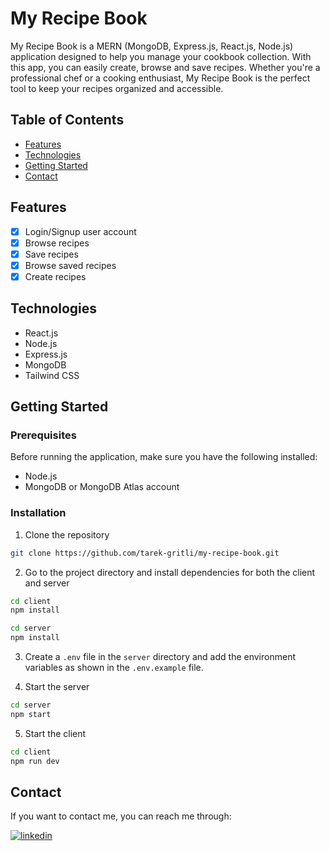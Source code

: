 # My Recipe Book

My Recipe Book is a MERN (MongoDB, Express.js, React.js, Node.js) application designed to help you manage your cookbook collection. With this app, you can easily create, browse and save recipes. Whether you're a professional chef or a cooking enthusiast, My Recipe Book is the perfect tool to keep your recipes organized and accessible.

## Table of Contents

- [Features](#features)
- [Technologies](#technologies)
- [Getting Started](#getting-started)
- [Contact](#contact)

## Features

- [x] Login/Signup user account
- [x] Browse recipes
- [x] Save recipes
- [x] Browse saved recipes
- [x] Create recipes

## Technologies

- React.js
- Node.js
- Express.js
- MongoDB
- Tailwind CSS

## Getting Started

### Prerequisites

Before running the application, make sure you have the following installed:

- Node.js
- MongoDB or MongoDB Atlas account

### Installation

1. Clone the repository

```bash
git clone https://github.com/tarek-gritli/my-recipe-book.git
```

2. Go to the project directory and install dependencies for both the client and server

```bash
cd client
npm install
```

```bash
cd server
npm install
```

3. Create a `.env` file in the `server` directory and add the environment variables as shown in the `.env.example` file.

4. Start the server

```bash
cd server
npm start
```

5. Start the client

```bash
cd client
npm run dev
```

## Contact

If you want to contact me, you can reach me through:

[![linkedin](https://img.shields.io/badge/LinkedIn-0077B5?style=for-the-badge&logo=linkedin&logoColor=white)](https://www.linkedin.com/in/tarek-gritli/)
